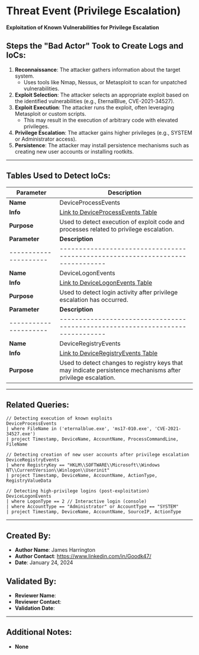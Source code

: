 # Threat Event (Privilege Escalation)
**Exploitation of Known Vulnerabilities for Privilege Escalation**

## Steps the "Bad Actor" Took to Create Logs and IoCs:
1. **Reconnaissance**: The attacker gathers information about the target system.
   - Uses tools like Nmap, Nessus, or Metasploit to scan for unpatched vulnerabilities.
2. **Exploit Selection**: The attacker selects an appropriate exploit based on the identified vulnerabilities (e.g., EternalBlue, CVE-2021-34527).
3. **Exploit Execution**: The attacker runs the exploit, often leveraging Metasploit or custom scripts.
   - This may result in the execution of arbitrary code with elevated privileges.
4. **Privilege Escalation**: The attacker gains higher privileges (e.g., SYSTEM or Administrator access).
5. **Persistence**: The attacker may install persistence mechanisms such as creating new user accounts or installing rootkits.

---

## Tables Used to Detect IoCs:

| **Parameter**       | **Description**                                                              |
|---------------------|------------------------------------------------------------------------------|
| **Name**            | DeviceProcessEvents                                                           |
| **Info**            | [Link to DeviceProcessEvents Table](https://learn.microsoft.com/en-us/defender-xdr/advanced-hunting-deviceprocessevents-table) |
| **Purpose**         | Used to detect execution of exploit code and processes related to privilege escalation. |
| **Parameter**       | **Description**                                                              |
|---------------------|------------------------------------------------------------------------------|
| **Name**            | DeviceLogonEvents                                                            |
| **Info**            | [Link to DeviceLogonEvents Table](https://learn.microsoft.com/en-us/defender-xdr/advanced-hunting-devicelogonevents-table) |
| **Purpose**         | Used to detect login activity after privilege escalation has occurred. |
| **Parameter**       | **Description**                                                              |
|---------------------|------------------------------------------------------------------------------|
| **Name**            | DeviceRegistryEvents                                                          |
| **Info**            | [Link to DeviceRegistryEvents Table](https://learn.microsoft.com/en-us/defender-xdr/advanced-hunting-deviceregistryevents-table) |
| **Purpose**         | Used to detect changes to registry keys that may indicate persistence mechanisms after privilege escalation. |

---

## Related Queries:
```kql
// Detecting execution of known exploits
DeviceProcessEvents
| where FileName in ('eternalblue.exe', 'ms17-010.exe', 'CVE-2021-34527.exe')
| project Timestamp, DeviceName, AccountName, ProcessCommandLine, FileName

// Detecting creation of new user accounts after privilege escalation
DeviceRegistryEvents
| where RegistryKey == "HKLM\\SOFTWARE\\Microsoft\\Windows NT\\CurrentVersion\\Winlogon\\Userinit"
| project Timestamp, DeviceName, AccountName, ActionType, RegistryValueData

// Detecting high-privilege logins (post-exploitation)
DeviceLogonEvents
| where LogonType == 2 // Interactive login (console)
| where AccountType == "Administrator" or AccountType == "SYSTEM"
| project Timestamp, DeviceName, AccountName, SourceIP, ActionType
```

---

## Created By:
- **Author Name**: James Harrington
- **Author Contact**: https://www.linkedin.com/in/Goodk47/
- **Date**: January 24, 2024

## Validated By:
- **Reviewer Name**: 
- **Reviewer Contact**: 
- **Validation Date**: 

---

## Additional Notes:
- **None**
